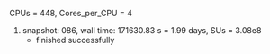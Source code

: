 CPUs = 448, Cores_per_CPU = 4
1. snapshot: 086, wall time: 171630.83 s = 1.99 days, SUs = 3.08e8
    - finished successfully
